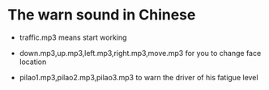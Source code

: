 # The warn sound in Chinese

* traffic.mp3 means start working

* down.mp3,up.mp3,left.mp3,right.mp3,move.mp3 for you to change face location

* pilao1.mp3,pilao2.mp3,pilao3.mp3 to warn the driver of his fatigue level
